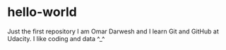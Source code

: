 # hello-world
Just the first repository
I am Omar Darwesh and I learn Git and GitHub at Udacity.
I like coding and data ^_^
